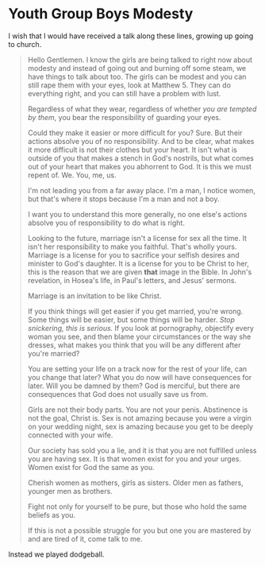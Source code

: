 # Youth Group Boys Modesty

I wish that I would have received a talk along these lines, growing up going to church. 

> Hello Gentlemen. I know the girls are being talked to right now about modesty and instead of going out and burning off some steam, we have things to talk about too. The girls can be modest and you can still rape them with your eyes, look at Matthew 5. They can do everything right, and you can still have a problem with lust.
>
> Regardless of what they wear, regardless of whether *you are tempted by them*, you bear the responsibility of guarding your eyes. 
>
> Could they make it easier or more difficult for you? Sure. But their actions absolve you of no responsibility. And to be clear, what makes it more difficult is not their clothes but your heart. It isn't what is outside of you that makes a stench in God's nostrils, but what comes out of your heart that makes you abhorrent to God. It is this we must repent of. We. You, me, us. 
>
> I'm not leading you from a far away place. I'm a man, I notice women, but that's where it stops because I'm a man and not a boy. 
>
> I want you to understand this more generally, no one else's actions absolve you of responsibility to do what is right. 
>
> Looking to the future, marriage isn't a license for sex all the time. It isn't her responsibility to make you faithful. That's wholly yours. Marriage is a license for you to sacrifice your selfish desires and minister to God's daughter. It is a license for you to be Christ to her, this is the reason that we are given **that** image in the Bible. In John's revelation, in Hosea's life, in Paul's letters, and Jesus' sermons. 
>
> Marriage is an invitation to be like Christ. 
>
> If you think things will get easier if you get married, you're wrong. Some things will be easier, but some things will be harder. *Stop snickering, this is serious.* If you look at pornography, objectify every woman you see, and then blame your circumstances or the way she dresses, what makes you think that you will be any different after you're married? 
>
> You are setting your life on a track now for the rest of your life, can you change that later? What you do now will have consequences for later. Will you be damned by them? God is merciful, but there are consequences that God does not usually save us from.
>
> Girls are not their body parts. You are not your penis. Abstinence is not the goal, Christ is. Sex is not amazing because you were a virgin on your wedding night, sex is amazing because you get to be deeply connected with your wife. 
>
> Our society has sold you a lie, and it is that you are not fulfilled unless you are having sex. It is that women exist for you and your urges. Women exist for God the same as you. 
>
> Cherish women as mothers, girls as sisters. Older men as fathers, younger men as brothers. 
>
> Fight not only for yourself to be pure, but those who hold the same beliefs as you. 
>
> If this is not a possible struggle for you but one you are mastered by and are tired of it, come talk to me. 

Instead we played dodgeball. 